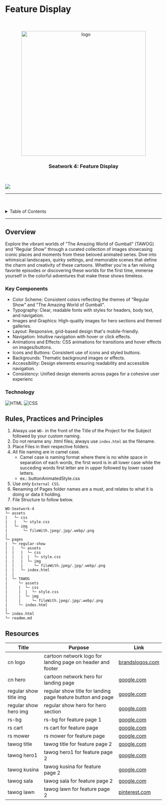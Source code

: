 # Feature Display

<a name="readme-top"/>

<br/>

<br />
<div align="center">
  <a href="https://github.com/Armamentum/">
  <!-- Logo or Image -->
    <img src="./assets/img/Logo__1_-removebg-preview.png" alt="logo" width="400" height="400">
  </a>

  <h3 align="center">Seatwork 4: Feature Display</h3>
</div>

<br />

![](https://visit-counter.vercel.app/counter.png?page=armamentum.github.io/WD-Seatwork-4/)

---

<br />
<br />

<details>
  <summary>Table of Contents</summary>
  <ol>
    <li>
      <a href="#overview">Overview</a>
      <ol>
        <li>
          <a href="#key-components">Key Components</a>
        </li>
        <li>
          <a href="#technology">Technology</a>
        </li>
      </ol>
    </li>
    <li>
      <a href="#rule,-practices-and-principles">Rules, Practices and Principles</a>
    </li>
    <li>
      <a href="#resources">Resources</a>
    </li>
  </ol>
</details>

---

## Overview

Explore the vibrant worlds of "The Amazing World of Gumball" (TAWOG) and "Regular Show" through a curated collection of images showcasing iconic places and moments from these beloved animated series. Dive into whimsical landscapes, quirky settings, and memorable scenes that define the charm and creativity of these cartoons. Whether you're a fan reliving favorite episodes or discovering these worlds for the first time, immerse yourself in the colorful adventures that make these shows timeless.

### Key Components

- Color Scheme: Consistent colors reflecting the themes of "Regular Show" and "The Amazing World of Gumball".
- Typography: Clear, readable fonts with styles for headers, body text, and navigation.
- Images and Graphics: High-quality images for hero sections and themed galleries.
- Layout: Responsive, grid-based design that's mobile-friendly.
- Navigation: Intuitive navigation with hover or click effects.
- Animations and Effects: CSS animations for transitions and hover effects on images/buttons.
- Icons and Buttons: Consistent use of icons and styled buttons.
- Backgrounds: Thematic background images or effects.
- Accessibility: Design elements ensuring readability and accessible navigation.
- Consistency: Unified design elements across pages for a cohesive user experienc



### Technology
![HTML](https://img.shields.io/badge/HTML-E34F26?style=for-the-badge&logo=html5&logoColor=white)
![CSS](https://img.shields.io/badge/CSS-1572B6?style=for-the-badge&logo=css3&logoColor=white)

## Rules, Practices and Principles
1. Always use `WD-` in the front of the Title of the Project for the Subject followed by your custom naming.
2. Do not rename any .html files; always use `index.html` as the filename.
3. Place Files in their respective folders.
4. All file naming are in camel case.
   - Camel case is naming format where there is no white space in separation of each words, the first word is in all lower case while the succeding words first letter are in upper followed by lower cased letters.
   - ex.: buttonAnimatedStyle.css
5. Use only `External CSS`.
6. Renaming of Pages folder names are a must, and relates to what it is doing or data it holding.
7. File Structure to follow below.

```
WD-Seatwork-4
└─ assets
|   └─ css
|   |   └─ style.css
|   └─ img
|       └─ fileWith.jpeg/.jpg/.webp/.png
|
└─ pages
|  └─ regular-show
|  |   └─ assets
|  |   |  └─ css
|  |   |  |  └─ style.css
|  |   |  └─ img
|  |   |     └─ fileWith.jpeg/.jpg/.webp/.png
|  |   └─ index.html
|  |
|  └─ TAWOG
|     └─ assets
|     |  └─ css
|     |  |  └─ style.css
|     |  └─ img
|     |     └─ fileWith.jpeg/.jpg/.webp/.png
|     └─ index.html
|
└─ index.html
└─ readme.md
```

## Resources

| Title | Purpose | Link |
|-|-|-|
| cn logo | cartoon network logo for landing page on header and footer | [brandslogos.com](https://images.app.goo.gl/JDynRfaaqkHiVsJc8) |
| cn hero | cartoon network hero for landing page | [google.com](https://images.app.goo.gl/PHQViASZtsswnoW67) |
| regular show title img | regular show title for landing page feature button and page | [google.com](https://images.app.goo.gl/X1AakZa4SBHfDGKT6) |
| regular show hero img | regular show hero for hero section | [google.com](https://images.app.goo.gl/7Mp1hkzuqp9J1nea6) |
| rs-bg | rs-bg for feature page 1 | [google.com](https://images.app.goo.gl/eLd4UsfCPDSbhzk76) |
| rs cart | rs cart for feature page | [google.com](https://images.app.goo.gl/izrv1CNCNZesvZMu6) |
| rs mower | rs mower for feature page | [google.com](https://images.app.goo.gl/YVJKbEGhhb9KFf3b6) |
| tawog title |  tawog title for feature page 2 | [google.com](https://images.app.goo.gl/6ScaXUbvstocAZoq5) |
| tawog hero1 | tawog hero1 for feature page 2 | [google.com](https://images.app.goo.gl/pi49Ab8oHB4SVwWc6) |
| tawog kusina | tawog kusina for feature page 2 | [google.com](https://images.app.goo.gl/E6wZzXSDKYesakpUA) |
| tawog sala | tawog sala for feature page 2 | [google.com](https://images.app.goo.gl/uCsep5yQbrsWqEsS6) |
| tawog lawn | tawog lawn for feature page 2 | [pinterest.com](https://pin.it/4Pwhkf6za) |